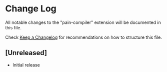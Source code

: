 # Change Log

All notable changes to the "pain-compiler" extension will be documented in this file.

Check [Keep a Changelog](http://keepachangelog.com/) for recommendations on how to structure this file.

## [Unreleased]

- Initial release